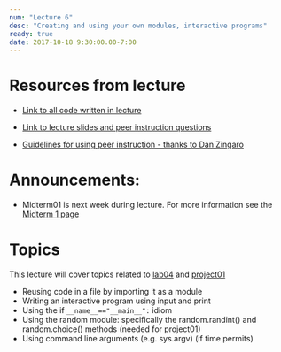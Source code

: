 ```yaml
---
num: "Lecture 6"
desc: "Creating and using your own modules, interactive programs"
ready: true
date: 2017-10-18 9:30:00.00-7:00
---
```


# Resources from lecture

* [Link to all code written in lecture](https://github.com/ucsb-cs8-f17/cs8-f17-lecture-code)

* [Link to lecture slides and peer instruction questions](https://drive.google.com/drive/folders/0BxIvQwpl4ocoRy1Pa041SThLUFU?usp=sharing)

* [Guidelines for using peer instruction - thanks to Dan Zingaro](https://drive.google.com/file/d/0BxIvQwpl4ocoX2ZpUjJDZW52Wlk/view?usp=sharing)

# Announcements:
* Midterm01 is next week during lecture. For more information see the [Midterm 1 page](/exam/e01/)

# Topics

This lecture will cover topics related to [lab04](/lab/lab04/) and [project01](/lab/project01/)
* Reusing code in a file by importing it as a module
* Writing an interactive program using input and print
* Using the if `__name__=="__main__":` idiom
* Using the random module: specifically the random.randint() and random.choice() methods (needed for project01)
* Using command line arguments (e.g. sys.argv) (if time permits)













